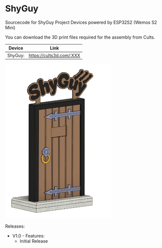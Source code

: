 # ShyGuy
Sourcecode for ShyGuy Project Devices powered by ESP32S2 (Wemos S2 Mini)

You can download the 3D print files required for the assembly from Cults.

Device | Link
-------- | --------
ShyGuy: | <a href="https://cults3d.com/:XXX">https://cults3d.com/:XXX</a> 

 
<img src="Images/ShyGuyDoor v44.png" height="500">

Releases:
* V1.0 - Features:
  - Initial Release
